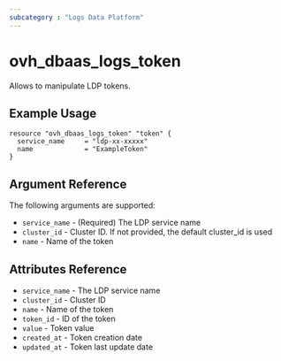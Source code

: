 ```yaml
---
subcategory : "Logs Data Platform"
---
```


# ovh_dbaas_logs_token

Allows to manipulate LDP tokens.

## Example Usage

```hcl
resource "ovh_dbaas_logs_token" "token" {
  service_name     = "ldp-xx-xxxxx"
  name             = "ExampleToken"
}
```

## Argument Reference

The following arguments are supported:

* `service_name` - (Required) The LDP service name
* `cluster_id` - Cluster ID. If not provided, the default cluster_id is used
* `name` - Name of the token

## Attributes Reference

* `service_name` - The LDP service name
* `cluster_id` - Cluster ID
* `name` - Name of the token
* `token_id` - ID of the token
* `value` - Token value
* `created_at` - Token creation date
* `updated_at` - Token last update date
